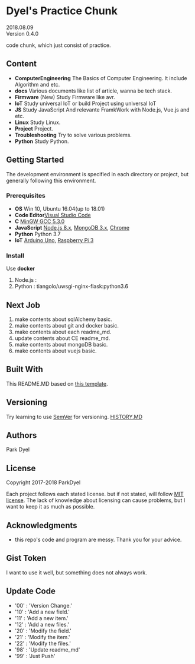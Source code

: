 # Dyel's Practice Chunk

2018.08.09\
Version 0.4.0

code chunk, which just consist of practice.

## Content

- __ComputerEngineering__ The Basics of Computer Engineering. It include Algorithm and etc.
- __docs__ Various documents like list of article, wanna be tech stack. 
- __Firmware__ (New) Study Firmware like avr.
- __IoT__ Study universal IoT or build Project using universal IoT
- __JS__ Study JavaScript And relevante FramkWork with Node.js, Vue.js and etc.
- __Linux__ Study Linux.
- __Project__ Project.
- __Troubleshooting__ Try to solve various problems.
- __Python__ Study Python.

## Getting Started

The development environment is specified in each directory or project, but generally following this environment.

### Prerequisites

- __OS__ Win 10, Ubuntu 16.04(up to 18.01)
- __Code Editor__[Visual Studio Code](https://code.visualstudio.com/)
- __C__ [MinGW GCC 5.3.0](http://www.mingw.org/)
- __JavaScript__ [Node.js 8.x](https://nodejs.org/), [MongoDB 3.x](https://www.mongodb.com/), [Chrome](https://chrome.com)
- __Python__ Python 3.7
- __IoT__ [Arduino Uno](https://www.arduino.cc/), [Raspberry Pi 3](https://www.raspberrypi.org/)

### Install

Use __docker__

1. Node.js : 
2. Python : tiangolo/uwsgi-nginx-flask:python3.6

## Next Job

1. make contents about sqlAlchemy basic.
1. make contents about git and docker basic.
1. make contents about each readme_md.
1. update contents about CE readme_md.
1. make contents about mongoDB basic.
1. make contents about vuejs basic.

## Built With

This README.MD based on [this template](https://gist.github.com/PurpleBooth/109311bb0361f32d87a2).

## Versioning

Try learning to use [SemVer](http://semver.org/) for versioning.
[HISTORY.MD](./HISTORY.md)

## Authors

Park Dyel

## License

Copyright 2017-2018 ParkDyel

Each project follows each stated license. but if not stated, will follow [MIT license](https://opensource.org/licenses/mit-license.php). The lack of knowledge about licensing can cause problems, but I want to keep it as much as possible.

## Acknowledgments

- this repo's code and program are messy. Thank you for your advice.

## Gist Token

I want to use it well, but something does not always work.

## Update Code

- '00' : 'Version Change.'
- '10' : 'Add a new field.'
- '11' : 'Add a new item.'
- '12' : 'Add a new files.'
- '20' : 'Modify the field.'
- '21' : 'Modify the item.'
- '22' : 'Modify the files.'
- '98' : 'Update readme_md'
- '99' : 'Just Push'
